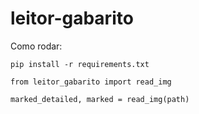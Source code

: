 # leitor-gabarito

Como rodar:

```
pip install -r requirements.txt 
```

```
from leitor_gabarito import read_img
```

```
marked_detailed, marked = read_img(path)
```
